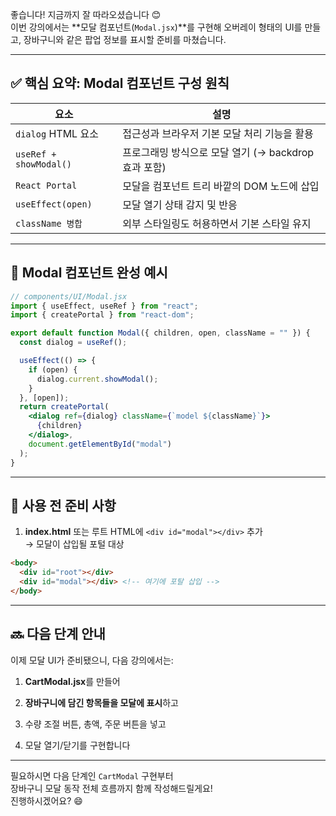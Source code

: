 좋습니다! 지금까지 잘 따라오셨습니다 😊  
이번 강의에서는 **모달 컴포넌트(`Modal.jsx`)**를 구현해 오버레이 형태의 UI를 만들고, 장바구니와 같은 팝업 정보를 표시할 준비를 마쳤습니다.

---

## ✅ 핵심 요약: Modal 컴포넌트 구성 원칙

|요소|설명|
|---|---|
|`dialog` HTML 요소|접근성과 브라우저 기본 모달 처리 기능을 활용|
|`useRef + showModal()`|프로그래밍 방식으로 모달 열기 (→ backdrop 효과 포함)|
|`React Portal`|모달을 컴포넌트 트리 바깥의 DOM 노드에 삽입|
|`useEffect(open)`|모달 열기 상태 감지 및 반응|
|`className 병합`|외부 스타일링도 허용하면서 기본 스타일 유지|

---

## 🧩 Modal 컴포넌트 완성 예시

```jsx
// components/UI/Modal.jsx
import { useEffect, useRef } from "react";
import { createPortal } from "react-dom";

export default function Modal({ children, open, className = "" }) {
  const dialog = useRef();

  useEffect(() => {
    if (open) {
      dialog.current.showModal();
    }
  }, [open]);
  return createPortal(
    <dialog ref={dialog} className={`model ${className}`}>
      {children}
    </dialog>,
    document.getElementById("modal")
  );
}

```

---

## 🔧 사용 전 준비 사항

1. **index.html** 또는 루트 HTML에 `<div id="modal"></div>` 추가  
    → 모달이 삽입될 포털 대상
    

```html
<body>
  <div id="root"></div>
  <div id="modal"></div> <!-- 여기에 포탈 삽입 -->
</body>
```

---

## 🔜 다음 단계 안내

이제 모달 UI가 준비됐으니, 다음 강의에서는:

1. **CartModal.jsx**를 만들어
    
2. **장바구니에 담긴 항목들을 모달에 표시**하고
    
3. 수량 조절 버튼, 총액, 주문 버튼을 넣고
    
4. 모달 열기/닫기를 구현합니다
    

---

필요하시면 다음 단계인 `CartModal` 구현부터  
장바구니 모달 동작 전체 흐름까지 함께 작성해드릴게요!  
진행하시겠어요? 😄